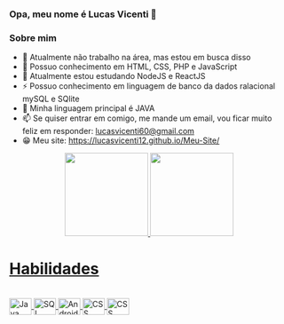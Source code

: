 ### Opa, meu nome é Lucas Vicenti 👋

### Sobre mim


- 🔭 Atualmente não trabalho na área, mas estou em busca disso
- 🌱 Possuo conhecimento em HTML, CSS, PHP e JavaScript
- 💖 Atualmente estou estudando NodeJS e ReactJS
- ⚡ Possuo conhecimento em linguagem de banco da dados ralacional mySQL e SQlite
- 🧠 Minha linguagem principal é JAVA
- 📫 Se quiser entrar em comigo, me mande um email, vou ficar muito feliz em responder: lucasvicenti60@gmail.com </br>
- 😁 Meu site: <a href="https://lucasvicenti12.github.io/Meu-Site/" target="_blank" >https://lucasvicenti12.github.io/Meu-Site/<a/>



<div align="center">
  <a href="https://github.com/LucasVicenti12">
  <img height="150em" src="https://github-readme-stats.vercel.app/api?username=LucasVicenti12&show_icons=true&theme=synthwave&include_all_commits=true&count_private=true&border_radius=0px"
       />
  <img height="150em" src="https://github-readme-stats.vercel.app/api/top-langs/?username=LucasVicenti12&layout=compact&langs_count=7&theme=synthwave&border_radius=0px"/>
</div>
  
  <h1>Habilidades</h1>
  <div style="display: inline_block"><br>
  <img align="center" alt="Java" height="30" width="40" src="https://cdn.jsdelivr.net/gh/devicons/devicon/icons/java/java-original.svg" />
  <img align="center" alt="SQL" height="30" width="40" src="https://cdn.jsdelivr.net/gh/devicons/devicon/icons/mysql/mysql-original.svg" />
  <img align="center" alt="AndroidStudio" height="30" width="40" src="https://cdn.jsdelivr.net/gh/devicons/devicon/icons/androidstudio/androidstudio-original.svg" /> 
  <img align="center" alt="CSS" height="30" width="40" src="https://cdn.jsdelivr.net/gh/devicons/devicon/icons/css3/css3-plain.svg" />
  <img align="center" alt="CSS" height="30" width="40" src="https://cdn.jsdelivr.net/gh/devicons/devicon/icons/html5/html5-plain.svg" />
          
          
  </div>
